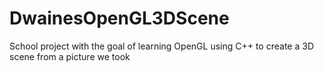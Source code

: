# DwainesOpenGL3DScene
School project with the goal of learning OpenGL using C++ to create a 3D scene from a picture we took 
